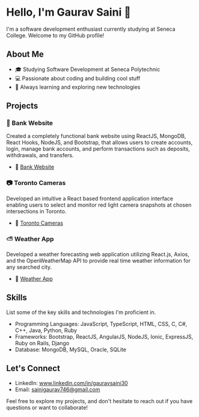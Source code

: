 # Hello, I'm Gaurav Saini 👋

I'm a software development enthusiast currently studying at Seneca College. Welcome to my GitHub profile!

## About Me

- 🎓 Studying Software Development at Seneca Polytechnic
- 💻 Passionate about coding and building cool stuff
- 🌱 Always learning and exploring new technologies

## Projects

### 🏦 Bank Website

Created a completely functional bank website using ReactJS, MongoDB, React Hooks, NodeJS, and Bootstrap, that allows users to create accounts, login, manage bank accounts, and perform transactions such as deposits, withdrawals, and transfers.

- 🚀 [Bank Website](https://github.com/Gaurav3023/BankWebsite)

### 📷 Toronto Cameras

Developed an intuitive a React based frontend application interface enabling users to select and monitor red light camera snapshots at chosen intersections in Toronto.

- 🚀 [Toronto Cameras](https://github.com/Gaurav3023/TorontoCameras)

### ⛅ Weather App

Developed a weather forecasting web application utilizing React.js, Axios, and the OpenWeatherMap API to provide real time weather information for any searched city.

- 🚀 [Weather App](https://github.com/Gaurav3023/WeatherApp)

## Skills

List some of the key skills and technologies I'm proficient in.

- Programming Languages: JavaScript, TypeScript, HTML, CSS, C, C#, C++, Java, Python, Ruby
- Frameworks: Bootstrap, ReactJS, AngularJS, NodeJS, Ionic, ExpressJS, Ruby on Rails, Django
- Database: MongoDB, MySQL, Oracle, SQLite

## Let's Connect

- LinkedIn: www.linkedin.com/in/gauravsaini30
- Email: sainigaurav746@gmail.com

Feel free to explore my projects, and don't hesitate to reach out if you have questions or want to collaborate!
